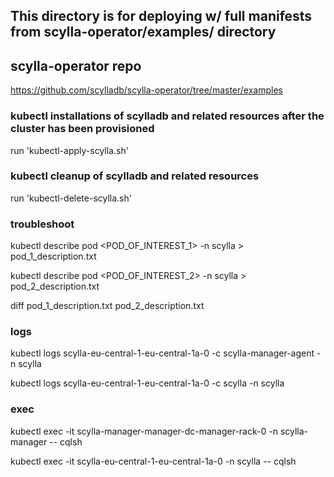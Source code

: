 ## This directory is for deploying w/ full manifests from scylla-operator/examples/ directory

## scylla-operator repo
https://github.com/scylladb/scylla-operator/tree/master/examples

### kubectl installations of scylladb and related resources after the cluster has been provisioned
run 'kubectl-apply-scylla.sh'

### kubectl cleanup of scylladb and related resources
run 'kubectl-delete-scylla.sh'

### troubleshoot
kubectl describe pod <POD_OF_INTEREST_1> -n scylla > pod_1_description.txt

kubectl describe pod <POD_OF_INTEREST_2> -n scylla > pod_2_description.txt

diff pod_1_description.txt pod_2_description.txt

### logs
kubectl logs scylla-eu-central-1-eu-central-1a-0 -c scylla-manager-agent -n scylla

kubectl logs scylla-eu-central-1-eu-central-1a-0 -c scylla -n scylla

### exec
kubectl exec -it scylla-manager-manager-dc-manager-rack-0 -n scylla-manager -- cqlsh

kubectl exec -it scylla-eu-central-1-eu-central-1a-0 -n scylla -- cqlsh


